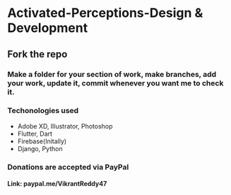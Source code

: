 # Activated-Perceptions-Design & Development

## Fork the repo
### Make a folder for your section of work, make branches, add your work, update it, commit whenever you want me to check it.

### Techonologies used
* Adobe XD, Illustrator, Photoshop
* Flutter, Dart
* Firebase(Initally)
* Django, Python

### Donations are accepted via PayPal
#### Link: paypal.me/VikrantReddy47 

